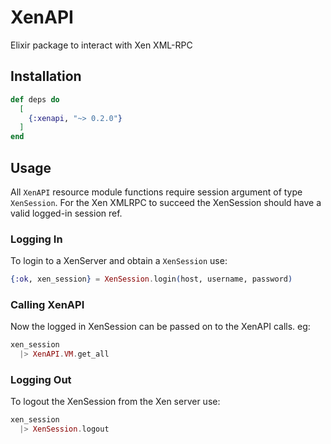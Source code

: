 # XenAPI

Elixir package to interact with Xen XML-RPC

## Installation

```elixir
def deps do
  [
    {:xenapi, "~> 0.2.0"}
  ]
end
```

## Usage

All `XenAPI` resource module functions require session argument of type `XenSession`.
For the Xen XMLRPC to succeed the XenSession should have a valid logged-in session ref.

### Logging In
To login to a XenServer and obtain a `XenSession` use:
```elixir
{:ok, xen_session} = XenSession.login(host, username, password)
```

### Calling XenAPI 
Now the logged in XenSession can be passed on to the XenAPI calls. eg:
```elixir
xen_session 
  |> XenAPI.VM.get_all
```

### Logging Out
To logout the XenSession from the Xen server use:
```elixir
xen_session 
  |> XenSession.logout
```